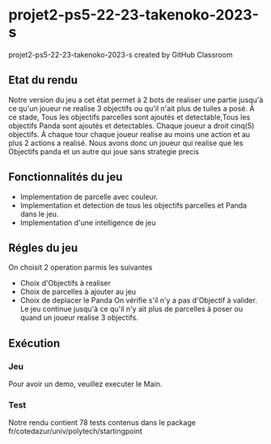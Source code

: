 # projet2-ps5-22-23-takenoko-2023-s
projet2-ps5-22-23-takenoko-2023-s created by GitHub Classroom

## Etat du rendu
Notre version du jeu a cet état permet à 2 bots de realiser une partie
jusqu'à ce qu'un joueur ne realise 3 objectifs ou qu'il n'ait plus de tuiles a posé. 
À ce stade, Tous les objectifs parcelles sont ajoutés et detectable,Tous les objectifs Panda sont ajoutés et detectables.
Chaque joueur a droit cinq(5) objectifs.
À chaque tour chaque joueur realise au moins une action et au plus 2 actions a realisé.
Nous avons donc un joueur qui realise que les Objectifs panda et un autre qui joue sans strategie precis
## Fonctionnalités du jeu
* Implementation de parcelle avec couleur.
* Implementation et detection de tous les objectifs parcelles et Panda dans le jeu.
* Implementation d'une intelligence de jeu 
## Régles du jeu
On choisit 2 operation parmis les suivantes
* Choix d'Objectifs à realiser
* Choix de parcelles à ajouter au jeu
* Choix de deplacer le Panda
On vérifie s'il n'y a pas d'Objectif à valider.
Le jeu continue jusqu'à ce qu'il n'y ait plus de parcelles à poser ou quand un joueur realise 3 objectifs. 
## Exécution
### Jeu
Pour avoir un demo, veuillez executer le Main.
### Test
Notre rendu contient 78 tests contenus dans le package fr/cotedazur/univ/polytech/startingpoint
